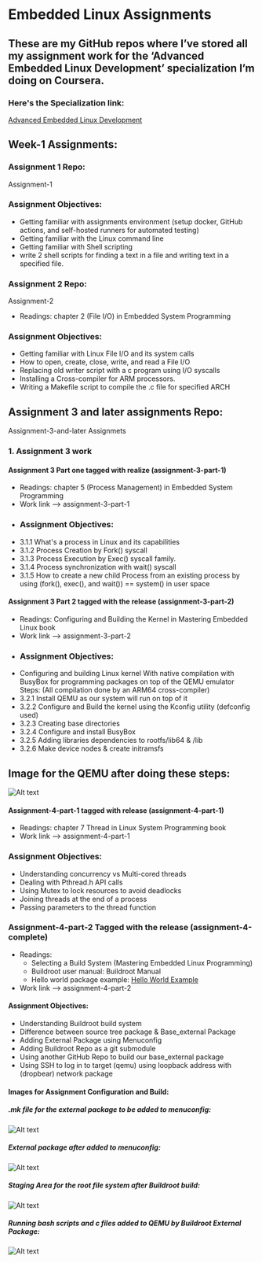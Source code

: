 # Embedded Linux Assignments
## These are my GitHub repos where I’ve stored all my assignment work for the ‘Advanced Embedded Linux Development’ specialization I’m doing on Coursera.

### Here's the Specialization link: 
<a href="https://www.coursera.org/specializations/advanced-embedded-linux-development"> Advanced Embedded Linux Development</a>
## Week-1 Assignments:
### Assignment 1 Repo: 
<a style="text-decoration:none" href="https://github.com/cu-ecen-aeld/assignment-1-ibrahimnazzier" target="_blank">Assignment-1</a>
### Assignment Objectives:
* Getting familiar with assignments environment (setup docker, GitHub actions, and self-hosted runners for automated testing)
* Getting familiar with the Linux command line
* Getting familiar with Shell scripting
* write 2 shell scripts for finding a text in a file and writing text in a specified file.

### Assignment 2 Repo:
<a style="text-decoration:none" href="https://github.com/cu-ecen-aeld/assignment-2-ibrahimnazzier" target="_blank">Assignment-2</a>
* Readings: chapter 2 (File I/O) in Embedded System Programming
### Assignment Objectives:
* Getting familiar with Linux File I/O and its system calls 
* How to open, create, close, write, and read a File I/O
* Replacing old writer script with a c program using I/O syscalls
* Installing a Cross-compiler for ARM processors.
* Writing a Makefile script to compile the .c file for specified ARCH

## Assignment 3 and later assignments Repo:
<a style="text-decoration:none" href="https://github.com/cu-ecen-aeld/assignments-3-and-later-ibrahimnazzier" target="_blank">Assignment-3-and-later Assignmets</a>
### 1. Assignment 3 work
#### Assignment 3 Part one tagged with realize (assignment-3-part-1)
* Readings: chapter 5 (Process Management) in Embedded System Programming
* Work link --> <a style="text-decoration:none" href="https://github.com/cu-ecen-aeld/assignments-3-and-later-ibrahimnazzier/blob/master/examples/systemcalls/systemcalls.c" target="_blank">assignment-3-part-1</a>
* ### Assignment Objectives:
* 3.1.1 What's a process in Linux and its capabilities 
* 3.1.2 Process Creation by Fork() syscall 
* 3.1.3 Process Execution by Exec() syscall family.
* 3.1.4 Process synchronization with wait() syscall
* 3.1.5 How to create a new child Process from an existing process by using (fork(), exec(), and wait()) == system() in user space

#### Assignment 3 Part 2 tagged with the release (assignment-3-part-2)
* Readings: Configuring and Building the Kernel in Mastering Embedded Linux book
* Work link --> <a style="text-decoration:none" href="https://github.com/cu-ecen-aeld/assignments-3-and-later-ibrahimnazzier/blob/master/finder-app/manual-linux.sh" target="_blank">assignment-3-part-2</a>
* ### Assignment Objectives:
 * Configuring and building Linux kernel With native compilation with BusyBox for programming packages on top of the QEMU emulator
  Steps: (All compilation done by an ARM64 cross-compiler)
 * 3.2.1 Install QEMU as our system will run on top of it
 * 3.2.2 Configure and Build the kernel using the Kconfig utility (defconfig used)
 * 3.2.3 Creating base directories
 * 3.2.4 Configure and install BusyBox
 * 3.2.5 Adding libraries dependencies to rootfs/lib64 & /lib
 * 3.2.6 Make device nodes & create initramsfs
## Image for the QEMU after doing these steps:
![Alt text](https://github.com/ibrahimnazzier/Embedded_Linux_Assignments/blob/main/Images/QEMU_Native_Compilation.jpeg)

#### Assignment-4-part-1 tagged with release (assignment-4-part-1)
* Readings: chapter 7 Thread in Linux System Programming book
* Work link --> <a style="text-decoration:none" href="https://github.com/cu-ecen-aeld/assignments-3-and-later-ibrahimnazzier/tree/master/examples/threading" target="_blank">assignment-4-part-1</a>
### Assignment Objectives:
* Understanding concurrency vs Multi-cored threads
* Dealing with Pthread.h API calls
* Using Mutex to lock resources to avoid deadlocks
* Joining threads at the end of a process
* Passing parameters to the thread function

### Assignment-4-part-2 Tagged with the release (assignment-4-complete)
* Readings:
  * Selecting a Build System (Mastering Embedded Linux Programming)
  * Buildroot user manual: <a style="text-decoration:none" href="https://buildroot.org/downloads/manual/manual.html" target="_blank">Buildroot Manual</a>
  * Hello world package example: <a href="https://github.com/cu-ecen-5013/buildroot-external/tree/ecen5013-hello-world">Hello World Example</a>
* Work link --> <a style="text-decoration:none" href="https://github.com/cu-ecen-aeld/assignment-4-ibrahimnazzier" target="_blank">assignment-4-part-2</a>
#### Assignment Objectives:
* Understanding Buildroot build system
* Difference between source tree package & Base_external Package
* Adding External Package using Menuconfig
* Adding Buildroot Repo as a git submodule
* Using another GitHub Repo to build our base_external package
* Using SSH to log in to target (qemu) using loopback address with (dropbear) network package

#### Images for Assignment Configuration and Build:

##### .mk file for the external package to be added to menuconfig:
![Alt text](https://github.com/ibrahimnazzier/Embedded_Linux_Assignments/blob/main/Images/aesd-assignments_mk.png)

##### External package after added to menuconfig:
![Alt text](https://github.com/ibrahimnazzier/Embedded_Linux_Assignments/blob/main/Images/Menuconfig%20for%20external%20package.png)

##### Staging Area for the root file system after Buildroot build:
![Alt text](https://github.com/ibrahimnazzier/Embedded_Linux_Assignments/blob/main/Images/Staging%20area%20for%20the%20root%20dile%20system.png)

##### Running bash scripts and c files added to QEMU by Buildroot External Package:
![Alt text](https://github.com/ibrahimnazzier/Embedded_Linux_Assignments/blob/main/Images/Buildroot%20Qemu.png)

